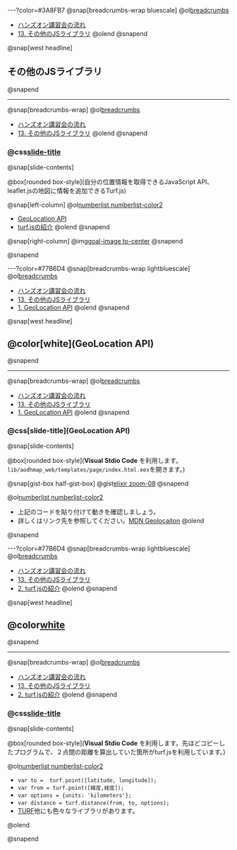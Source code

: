 ---?color=#3A8FB7
@snap[breadcrumbs-wrap bluescale]
@ol[breadcrumbs](false)
- [ハンズオン講習会の流れ](#/2)
- [13. その他のJSライブラリ](#/)
@olend
@snapend

@snap[west headline]
## その他のJSライブラリ
@snapend

---
@snap[breadcrumbs-wrap]
@ol[breadcrumbs](false)
- [ハンズオン講習会の流れ](#/2)
- [13. その他のJSライブラリ](#/)
@olend
@snapend

### @css[slide-title](その他のJSライブラリ)

@snap[slide-contents]

@box[rounded box-style](自分の位置情報を取得できるJavaScript API、leaflet.jsの地図に情報を追加できるTurf.js)

@snap[left-column]
@ol[numberlist numberlist-color2](false)
- [GeoLocation API](#/)
- [turf.jsの紹介](#/)
@olend
@snapend

@snap[right-column]
@img[goal-image to-center](template/img/Page-transition-13/mylocation.png)
@snapend

@snapend


---?color=#77B6D4
@snap[breadcrumbs-wrap lightbluescale]
@ol[breadcrumbs](false)
- [ハンズオン講習会の流れ](#/2)
- [13. その他のJSライブラリ](#/)
- [1. GeoLocation API](#/)
@olend
@snapend

@snap[west headline]
## @color[white](GeoLocation API)
@snapend

---
@snap[breadcrumbs-wrap]
@ol[breadcrumbs](false)
- [ハンズオン講習会の流れ](#/2)
- [13. その他のJSライブラリ](#/)
- [1. GeoLocation API](#/)
@olend
@snapend

### @css[slide-title](GeoLocation API)

@snap[slide-contents]

@box[rounded box-style](**Visual Stdio Code** を利用します。```lib/aodhmap_web/templates/page/index.html.eex```を開きます。)

@snap[gist-box half-gist-box]
@gist[elixir zoom-08](Yoosuke/d56848eecd50e14924cf2be6f8d6b1d1)
@snapend

@ol[numberlist numberlist-color2](false)
- 上記のコードを貼り付けて動きを確認しましょう。
- 詳しくはリンク先を参照してください。[MDN Geolocaiton](https://developer.mozilla.org/ja/docs/Web/API/Geolocation/Using_geolocation)
@olend



@snapend

---?color=#77B6D4
@snap[breadcrumbs-wrap lightbluescale]
@ol[breadcrumbs](false)
- [ハンズオン講習会の流れ](#/2)
- [13. その他のJSライブラリ](#/)
- [2. turf.jsの紹介](#/)
@olend
@snapend

@snap[west headline]
## @color[white](turf.jsの紹介)
@snapend

---
@snap[breadcrumbs-wrap]
@ol[breadcrumbs](false)
- [ハンズオン講習会の流れ](#/2)
- [13. その他のJSライブラリ](#/)
- [2. turf.jsの紹介](#/)
@olend
@snapend

### @css[slide-title](turf.jsの紹介)

@snap[slide-contents]

@box[rounded box-style](**Visual Stdio Code** を利用します。先ほどコピーしたプログラムで、２点間の距離を算出していた箇所がturf.jsを利用しています。)

@ol[numberlist numberlist-color2](false)
- ```var to =  turf.point([latitude, longitude]);```
- ```var from = turf.point([緯度,経度]);```
- ```var options = {units: 'kilometers'};```
- ```var distance = turf.distance(from, to, options);```
- [TURF](http://turfjs.org/)他にも色々なライブラリがあります。

@olend

@snapend
